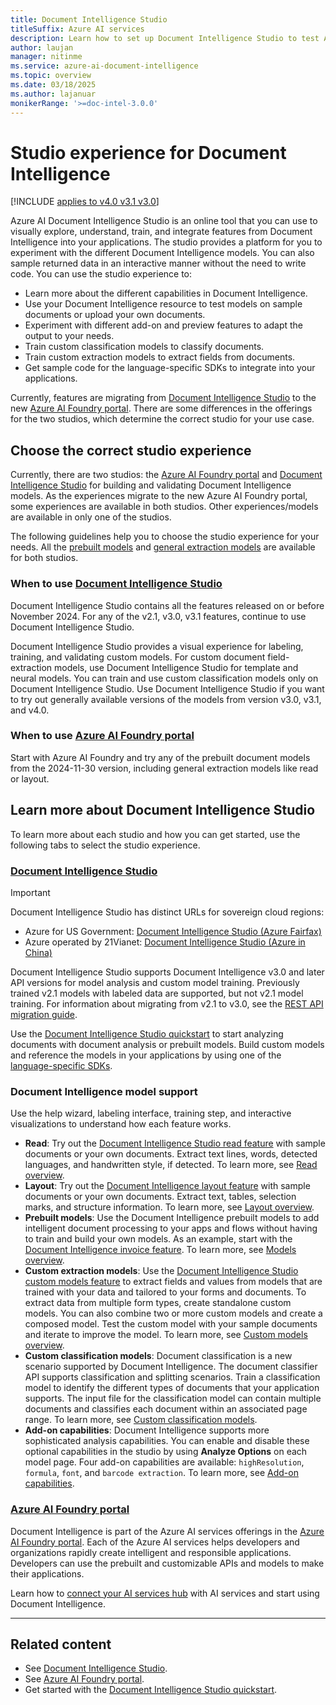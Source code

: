 ```yaml
---
title: Document Intelligence Studio
titleSuffix: Azure AI services
description: Learn how to set up Document Intelligence Studio to test Azure AI Document Intelligence features.
author: laujan
manager: nitinme
ms.service: azure-ai-document-intelligence
ms.topic: overview
ms.date: 03/18/2025
ms.author: lajanuar
monikerRange: '>=doc-intel-3.0.0'
---
```


<!-- markdownlint-disable MD033 -->
<!-- markdownlint-disable MD051 -->

# Studio experience for Document Intelligence

[!INCLUDE [applies to v4.0 v3.1 v3.0](includes/applies-to-v40-v31-v30.md)]

Azure AI Document Intelligence Studio is an online tool that you can use to visually explore, understand, train, and integrate features from Document Intelligence into your applications. The studio provides a platform for you to experiment with the different Document Intelligence models. You can also sample returned data in an interactive manner without the need to write code. You can use the studio experience to:

* Learn more about the different capabilities in Document Intelligence.
* Use your Document Intelligence resource to test models on sample documents or upload your own documents.
* Experiment with different add-on and preview features to adapt the output to your needs.
* Train custom classification models to classify documents.
* Train custom extraction models to extract fields from documents.
* Get sample code for the language-specific SDKs to integrate into your applications.

Currently, features are migrating from [Document Intelligence Studio](https://documentintelligence.ai.azure.com/studio) to the new [Azure AI Foundry portal](https://ai.azure.com/explore/aiservices/vision). There are some differences in the offerings for the two studios, which determine the correct studio for your use case.

## Choose the correct studio experience

Currently, there are two studios: the [Azure AI Foundry portal](https://ai.azure.com/explore/aiservices/vision) and [Document Intelligence Studio](https://documentintelligence.ai.azure.com/studio) for building and validating Document Intelligence models. As the experiences migrate to the new Azure AI Foundry portal, some experiences are available in both studios. Other experiences/models are available in only one of the studios.

The following guidelines help you to choose the studio experience for your needs. All the [prebuilt models](overview.md#prebuilt-models) and [general extraction models](overview.md#document-analysis-models) are available for both studios.

### When to use [Document Intelligence Studio](https://documentintelligence.ai.azure.com/studio)

Document Intelligence Studio contains all the features released on or before November 2024. For any of the v2.1, v3.0, v3.1 features, continue to use Document Intelligence Studio. 

Document Intelligence Studio provides a visual experience for labeling, training, and validating custom models. For custom document field-extraction models, use Document Intelligence Studio for template and neural models. You can train and use custom classification models only on Document Intelligence Studio. Use Document Intelligence Studio if you want to try out generally available versions of the models from version v3.0, v3.1, and v4.0.

### When to use [Azure AI Foundry portal](https://ai.azure.com/explore/aiservices/vision)

Start with Azure AI Foundry and try any of the prebuilt document models from the 2024-11-30 version, including general extraction models like read or layout.

## Learn more about Document Intelligence Studio

To learn more about each studio and how you can get started, use the following tabs to select the studio experience.

### [Document Intelligence Studio](#tab/di-studio)

> [!IMPORTANT]
>
> Document Intelligence Studio has distinct URLs for sovereign cloud regions:
> * Azure for US Government: [Document Intelligence Studio (Azure Fairfax)](https://formrecognizer.appliedai.azure.us/studio)
> * Azure operated by 21Vianet: [Document Intelligence Studio (Azure in China)](https://formrecognizer.appliedai.azure.cn/studio)

Document Intelligence Studio supports Document Intelligence v3.0 and later API versions for model analysis and custom model training. Previously trained v2.1 models with labeled data are supported, but not v2.1 model training. For information about migrating from v2.1 to v3.0, see the [REST API migration guide](v3-1-migration-guide.md).

Use the [Document Intelligence Studio quickstart](quickstarts/try-document-intelligence-studio.md) to start analyzing documents with document analysis or prebuilt models. Build custom models and reference the models in your applications by using one of the [language-specific SDKs](quickstarts/get-started-sdks-rest-api.md?view=doc-intel-3.0.0&preserve-view=true).

### Document Intelligence model support

Use the help wizard, labeling interface, training step, and interactive visualizations to understand how each feature works.

* **Read**: Try out the [Document Intelligence Studio read feature](https://documentintelligence.ai.azure.com/studio/read) with sample documents or your own documents. Extract text lines, words, detected languages, and handwritten style, if detected. To learn more, see [Read overview](prebuilt/read.md).
* **Layout**: Try out the [Document Intelligence layout feature](https://documentintelligence.ai.azure.com/studio/layout) with sample documents or your own documents. Extract text, tables, selection marks, and structure information. To learn more, see [Layout overview](prebuilt/layout.md).
* **Prebuilt models**: Use the Document Intelligence prebuilt models to add intelligent document processing to your apps and flows without having to train and build your own models. As an example, start with the [Document Intelligence invoice feature](https://documentintelligence.ai.azure.com/studio/prebuilt?formType=invoice). To learn more, see [Models overview](model-overview.md).
* **Custom extraction models**: Use the [Document Intelligence Studio custom models feature](https://documentintelligence.ai.azure.com/studio/custommodel/projects) to extract fields and values from models that are trained with your data and tailored to your forms and documents. To extract data from multiple form types, create standalone custom models. You can also combine two or more custom models and create a composed model. Test the custom model with your sample documents and iterate to improve the model. To learn more, see [Custom models overview](train/custom-model.md).
* **Custom classification models**: Document classification is a new scenario supported by Document Intelligence. The document classifier API supports classification and splitting scenarios. Train a classification model to identify the different types of documents that your application supports. The input file for the classification model can contain multiple documents and classifies each document within an associated page range. To learn more, see [Custom classification models](train/custom-classifier.md).
* **Add-on capabilities**: Document Intelligence supports more sophisticated analysis capabilities. You can enable and disable these optional capabilities in the studio by using **Analyze Options** on each model page. Four add-on capabilities are available: `highResolution`, `formula`, `font`, and `barcode extraction`. To learn more, see [Add-on capabilities](concept-add-on-capabilities.md).

### [Azure AI Foundry portal](#tab/ai-foundry)

Document Intelligence is part of the Azure AI services offerings in the [Azure AI Foundry portal](https://ai.azure.com/?cid=learnDocs). Each of the Azure AI services helps developers and organizations rapidly create intelligent and responsible applications. Developers can use the prebuilt and customizable APIs and models to make their applications.

Learn how to [connect your AI services hub](../../ai-services/connect-services-ai-foundry-portal.md) with AI services and start using Document Intelligence.

---

## Related content

* See [Document Intelligence Studio](https://formrecognizer.appliedai.azure.com/studio).
* See [Azure AI Foundry portal](https://ai.azure.com/explore/aiservices/vision).
* Get started with the [Document Intelligence Studio quickstart](quickstarts/get-started-studio.md).
